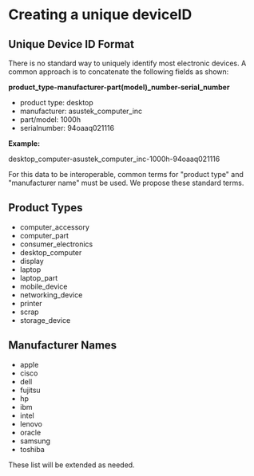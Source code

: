 # Creating a unique deviceID

## Unique Device ID Format

There is no standard way to uniquely identify most electronic devices. A common approach is to concatenate the following fields as shown:

**product\_type-manufacturer-part(model)\_number-serial\_number**

- product type: desktop
- manufacturer: asustek\_computer\_inc
- part/model: 1000h
- serialnumber: 94oaaq021116

**Example:**

desktop\_computer-asustek\_computer\_inc-1000h-94oaaq021116

For this data to be interoperable, common terms for "product type" and "manufacturer name" must be used.  We propose these standard terms.

## Product Types
- computer_accessory
- computer_part
- consumer_electronics
- desktop_computer
- display
- laptop
- laptop_part
- mobile_device
- networking_device
- printer
- scrap
- storage_device

## Manufacturer Names
- apple
- cisco
- dell
- fujitsu
- hp
- ibm
- intel
- lenovo
- oracle
- samsung
- toshiba

These list will be extended as needed.





